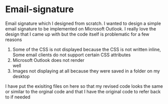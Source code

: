 # Email-signature
Email signature which I designed from scratch. I wanted to design a simple email signature to be implemented on Microsoft Outlook. I really love the design that I came up with but the code itself is problematic for a few reasons 

1. Some of the CSS is not displayed because the CSS is not written inline, Some email clients do not support certain CSS attributes
2. Microsoft Outlook does not render <div> well
3. Images not displaying at all because they were saved in a folder on my desktop 

I have put the exisiting files on here so that my revised code looks the same or similar to the orginal code and that I have the original code to refer back to if needed
